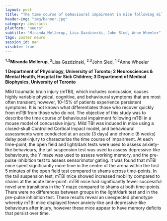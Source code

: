 ```yaml
---
layout: post
title: "The time course of behavioural impairment in mice following mild traumatic brain injury"
header-img: "img/banner.jpg"
category: abstracts
platform: "neuro"
subtitle: "Miranda Mellerup, Lisa Gazdzinski, John Sled, Anne Wheeler"
tags: poster neuro
session_id: nan
visible: true
---
```

**<sup>1,2</sup>Miranda Mellerup**, <sup>2</sup>Lisa Gazdzinski, <sup>2,3</sup>John Sled, <sup>1,2</sup>Anne Wheeler

__1 Department of Physiology, University of Toronto; 2 Neurosciences & Mental Health, Hospital for Sick Children; 3 Department of Medical Biophysics, University of Toronto__

Mild traumatic brain injury (mTBI), which includes concussion, causes highly variable physical, cognitive, and behavioural symptoms that are most often transient; however, 10-15% of patients experience persistent symptoms. It is not known what differentiates those who recover quickly from mTBI from those who do not. The objective of this study was to describe the time course of behavioural impairment following mTBI in a mouse model of concussive injury. Mild TBI was induced in mice using a closed-skull Controlled Cortical Impact model, and behavioural assessments were conducted at an acute (3 days) and chronic (6 weeks) delay post-injury to characterize the time course of impairment. At each time-point, the open field and light/dark tests were used to assess anxiety-like behaviours, the tail suspension test was used to assess depressive-like behaviours, the Y maze was used to assess working memory, and the pre-pulse inhibition test to assess sensorimotor gating. It was found that mTBI mice spent significantly more time in the centre of the arena within the first 5 minutes of the open field test compared to shams across time-points. In the tail suspension test, mTBI mice showed increased mobility compared to shams at the acute time-point. mTBI mice had significantly fewer successful novel arm transitions in the Y maze compared to shams at both time-points. There were no differences between groups in the light/dark test and in the pre-pulse inhibition test. These results reveal an unexpected phenotype whereby mTBI mice displayed fewer anxiety-like and depressive-like behaviours after injury, however these mice appear to have memory deficits that persist over time.